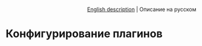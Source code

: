 <p align="right">
<a href="../en/plugins-options.md">English description</a> | Описание на русском
</p>

# Конфигурирование плагинов
